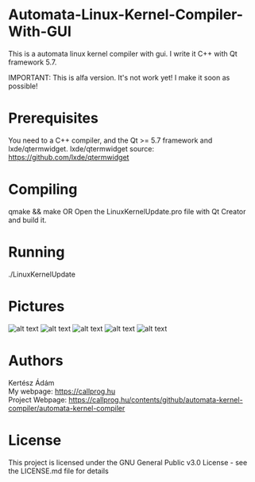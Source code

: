 # Automata-Linux-Kernel-Compiler-With-GUI
This is a automata linux kernel compiler with gui. I write it C++ with Qt framework 5.7.

IMPORTANT: This is alfa version. It's not work yet! I make it soon as possible!

# Prerequisites
You need to a C++ compiler, and the Qt >= 5.7 framework and lxde/qtermwidget.
lxde/qtermwidget source: https://github.com/lxde/qtermwidget

# Compiling
qmake && make
OR
Open the LinuxKernelUpdate.pro file with Qt Creator and build it.

# Running
./LinuxKernelUpdate

# Pictures
![alt text](https://user-images.githubusercontent.com/12465316/27004429-6e8ec570-4e09-11e7-880a-5300adbd8f64.png)
![alt text](https://user-images.githubusercontent.com/12465316/27004433-76405d6a-4e09-11e7-9f86-f62e3c0ca2a0.png)
![alt text](https://user-images.githubusercontent.com/12465316/27004435-7bcd236c-4e09-11e7-93a0-48d692839bd7.png)
![alt text](https://user-images.githubusercontent.com/12465316/27004436-7ec07808-4e09-11e7-8698-66363a9342c9.png)
![alt text](https://user-images.githubusercontent.com/12465316/27004442-89521aec-4e09-11e7-8c97-54d1c5d7f497.png)

# Authors
Kertész Ádám
<br>My webpage: https://callprog.hu
<br>Project Webpage: https://callprog.hu/contents/github/automata-kernel-compiler/automata-kernel-compiler
 
# License
This project is licensed under the GNU General Public v3.0 License - see the LICENSE.md file for details
